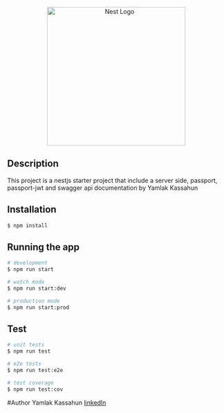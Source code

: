 <p align="center">
<img src="https://solidgeargroup.com/wp-content/uploads/2019/12/nest-1.png" width="320" alt="Nest Logo" />
</p>

## Description
This project is a nestjs starter project that include a server side, passport, passport-jwt and swagger api documentation by Yamlak Kassahun 

## Installation

```bash
$ npm install
```

## Running the app

```bash
# development
$ npm run start

# watch mode
$ npm run start:dev

# production mode
$ npm run start:prod
```

## Test

```bash
# unit tests
$ npm run test

# e2e tests
$ npm run test:e2e

# test coverage
$ npm run test:cov
```
#Author
Yamlak Kassahun
<a href="linkedin.com/in/yamlak-kassahun-b4606518b">linkedIn</a>

